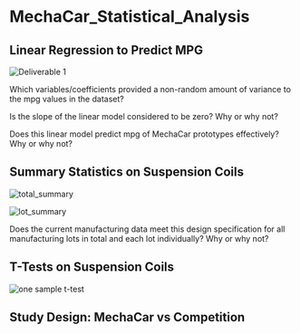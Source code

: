# MechaCar_Statistical_Analysis

## Linear Regression to Predict MPG

![Deliverable 1](https://user-images.githubusercontent.com/95720986/161442840-565e41c7-bc62-483f-aae1-ed453ce1cc00.png)

Which variables/coefficients provided a non-random amount of variance to the mpg values in the dataset?


Is the slope of the linear model considered to be zero? Why or why not?


Does this linear model predict mpg of MechaCar prototypes effectively? Why or why not?


## Summary Statistics on Suspension Coils

![total_summary](https://user-images.githubusercontent.com/95720986/161442537-0bf14537-33b7-4627-8d33-bd6c8ca03a22.png)

![lot_summary](https://user-images.githubusercontent.com/95720986/161442544-ee8f9b12-cd8d-499c-9298-be4f77a72499.png)

Does the current manufacturing data meet this design specification for all manufacturing lots in total and each lot individually? Why or why not?


## T-Tests on Suspension Coils

![one sample t-test](https://user-images.githubusercontent.com/95720986/161442669-3868ddb8-e252-4745-a4d9-3a193dea8226.png)


## Study Design: MechaCar vs Competition

